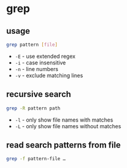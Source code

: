 # grep

## usage

```bash
grep pattern [file]
```

* `-E`  - use extended regex
* `-i` - case insensitive
* `-n` - line numbers
* `-v` - exclude matching lines

## recursive search

```bash
grep -R pattern path
```

- `-l` - only show file names with matches
- `-L` - only show file names without matches


## read search patterns from file

```bash
grep -f pattern-file …
```
